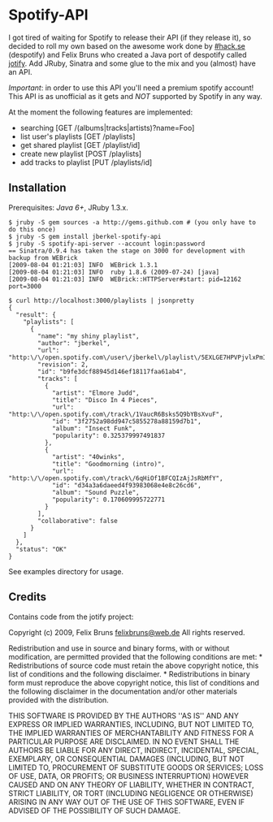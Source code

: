 
# Spotify-API

I got tired of waiting for Spotify to release their API (if they release it), so decided to roll my own based on the awesome
work done by [#hack.se](http://despotify.se) (despotify) and Felix Bruns who created a Java port of despotify called 
[jotify](http://jotify.felixbruns.de/). Add JRuby, Sinatra and some glue to the mix and you (almost) have an API.

*Important*: in order to use this API you'll need a premium spotify account! This API is as unofficial as it gets and *NOT* supported
by Spotify in any way.

At the moment the following features are implemented:

* searching 							[GET /(albums|tracks|artists)?name=Foo]
* list user's playlists 	[GET /playlists]
* get shared playlist			[GET /playlist/id]
* create new playlist   	[POST /playlists]
* add tracks to playlist  [PUT	/playlists/id]
	
## Installation

Prerequisites: *Java 6+*, JRuby 1.3.x.

    $ jruby -S gem sources -a http://gems.github.com # (you only have to do this once)
    $ jruby -S gem install jberkel-spotify-api
    $ jruby -S spotify-api-server --account login:password
    == Sinatra/0.9.4 has taken the stage on 3000 for development with backup from WEBrick
    [2009-08-04 01:21:03] INFO  WEBrick 1.3.1
    [2009-08-04 01:21:03] INFO  ruby 1.8.6 (2009-07-24) [java]
    [2009-08-04 01:21:03] INFO  WEBrick::HTTPServer#start: pid=12162 port=3000

    $ curl http://localhost:3000/playlists | jsonpretty
    {
      "result": {
        "playlists": [
          {
            "name": "my shiny playlist",
            "author": "jberkel",
            "url": "http:\/\/open.spotify.com\/user\/jberkel\/playlist\/5EXLGE7HPVPjvlxPmIfrDe",
            "revision": 2,
            "id": "b9fe3dcf88945d146ef18117faa61ab4",
            "tracks": [
              {
                "artist": "Elmore Judd",
                "title": "Disco In 4 Pieces",
                "url": "http:\/\/open.spotify.com\/track\/1VaucR6Bsks5Q9bYBsXvuF",
                "id": "3f2752a98dd947c5855278a88159d7b1",
                "album": "Insect Funk",
                "popularity": 0.325379997491837
              },
              {
                "artist": "40winks",
                "title": "Goodmorning (intro)",
                "url": "http:\/\/open.spotify.com\/track\/6qHiOf1BFCQIzAjJsRbMfY",
                "id": "d34a3a6daeed4f93983068e4e8c26cd6",
                "album": "Sound Puzzle",
                "popularity": 0.170609995722771
              }
            ],
            "collaborative": false
          }
        ]
      },
      "status": "OK"
    }
		
See examples directory for usage.

## Credits

Contains code from the jotify project:

Copyright (c) 2009, Felix Bruns <felixbruns@web.de>
All rights reserved.

Redistribution and use in source and binary forms, with or without
modification, are permitted provided that the following conditions are met:
	 * Redistributions of source code must retain the above copyright
	   notice, this list of conditions and the following disclaimer.
	 * Redistributions in binary form must reproduce the above copyright
	   notice, this list of conditions and the following disclaimer in the
	   documentation and/or other materials provided with the distribution.

THIS SOFTWARE IS PROVIDED BY THE AUTHORS ''AS IS'' AND ANY
EXPRESS OR IMPLIED WARRANTIES, INCLUDING, BUT NOT LIMITED TO, THE IMPLIED
WARRANTIES OF MERCHANTABILITY AND FITNESS FOR A PARTICULAR PURPOSE ARE
DISCLAIMED. IN NO EVENT SHALL THE AUTHORS BE LIABLE FOR ANY
DIRECT, INDIRECT, INCIDENTAL, SPECIAL, EXEMPLARY, OR CONSEQUENTIAL DAMAGES
(INCLUDING, BUT NOT LIMITED TO, PROCUREMENT OF SUBSTITUTE GOODS OR SERVICES;
LOSS OF USE, DATA, OR PROFITS; OR BUSINESS INTERRUPTION) HOWEVER CAUSED AND
ON ANY THEORY OF LIABILITY, WHETHER IN CONTRACT, STRICT LIABILITY, OR TORT
(INCLUDING NEGLIGENCE OR OTHERWISE) ARISING IN ANY WAY OUT OF THE USE OF THIS
SOFTWARE, EVEN IF ADVISED OF THE POSSIBILITY OF SUCH DAMAGE.

